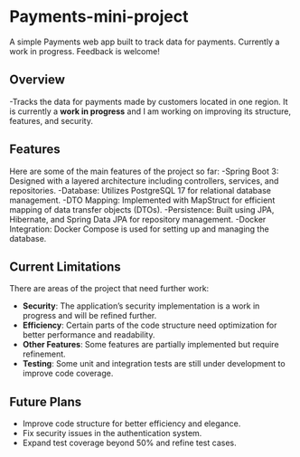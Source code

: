 # Payments-mini-project
A simple Payments web app built to track data for payments. Currently a work in progress. Feedback is welcome!

## Overview 
-Tracks the data for payments made by customers located in one region. It is currently a **work in progress** and I am working on improving its structure, features, and security.

## Features
Here are some of the main features of the project so far:
-Spring Boot 3: Designed with a layered architecture including controllers, services, and repositories.
-Database: Utilizes PostgreSQL 17 for relational database management.
-DTO Mapping: Implemented with MapStruct for efficient mapping of data transfer objects (DTOs).
-Persistence: Built using JPA, Hibernate, and Spring Data JPA for repository management.
-Docker Integration: Docker Compose is used for setting up and managing the database.


## Current Limitations
There are areas of the project that need further work:
- **Security**: The application’s security implementation is a work in progress and will be refined further.
- **Efficiency**: Certain parts of the code structure need optimization for better performance and readability.
- **Other Features**: Some features are partially implemented but require refinement.
- **Testing**: Some unit and integration tests are still under development to improve code coverage.

## Future Plans
- Improve code structure for better efficiency and elegance.
- Fix security issues in the authentication system.
- Expand test coverage beyond 50% and refine test cases.
